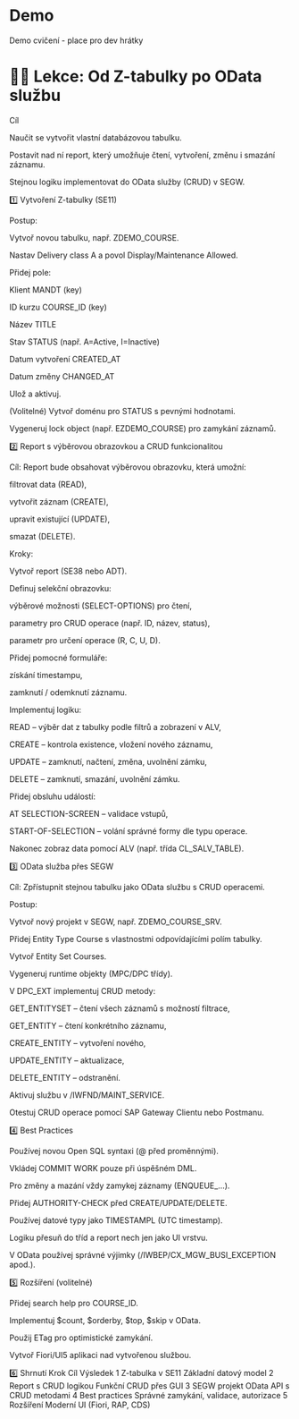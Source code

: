 # Demo 
Demo cvičení - place pro dev hrátky

# 🧑‍🏫 Lekce: Od Z-tabulky po OData službu
Cíl

Naučit se vytvořit vlastní databázovou tabulku.

Postavit nad ní report, který umožňuje čtení, vytvoření, změnu i smazání záznamu.

Stejnou logiku implementovat do OData služby (CRUD) v SEGW.

1️⃣ Vytvoření Z-tabulky (SE11)

Postup:

Vytvoř novou tabulku, např. ZDEMO_COURSE.

Nastav Delivery class A a povol Display/Maintenance Allowed.

Přidej pole:

Klient MANDT (key)

ID kurzu COURSE_ID (key)

Název TITLE

Stav STATUS (např. A=Active, I=Inactive)

Datum vytvoření CREATED_AT

Datum změny CHANGED_AT

Ulož a aktivuj.

(Volitelné) Vytvoř doménu pro STATUS s pevnými hodnotami.

Vygeneruj lock object (např. EZDEMO_COURSE) pro zamykání záznamů.

2️⃣ Report s výběrovou obrazovkou a CRUD funkcionalitou

Cíl:
Report bude obsahovat výběrovou obrazovku, která umožní:

filtrovat data (READ),

vytvořit záznam (CREATE),

upravit existující (UPDATE),

smazat (DELETE).

Kroky:

Vytvoř report (SE38 nebo ADT).

Definuj selekční obrazovku:

výběrové možnosti (SELECT-OPTIONS) pro čtení,

parametry pro CRUD operace (např. ID, název, status),

parametr pro určení operace (R, C, U, D).

Přidej pomocné formuláře:

získání timestampu,

zamknutí / odemknutí záznamu.

Implementuj logiku:

READ – výběr dat z tabulky podle filtrů a zobrazení v ALV,

CREATE – kontrola existence, vložení nového záznamu,

UPDATE – zamknutí, načtení, změna, uvolnění zámku,

DELETE – zamknutí, smazání, uvolnění zámku.

Přidej obsluhu událostí:

AT SELECTION-SCREEN – validace vstupů,

START-OF-SELECTION – volání správné formy dle typu operace.

Nakonec zobraz data pomocí ALV (např. třída CL_SALV_TABLE).

3️⃣ OData služba přes SEGW

Cíl:
Zpřístupnit stejnou tabulku jako OData službu s CRUD operacemi.

Postup:

Vytvoř nový projekt v SEGW, např. ZDEMO_COURSE_SRV.

Přidej Entity Type Course s vlastnostmi odpovídajícími polím tabulky.

Vytvoř Entity Set Courses.

Vygeneruj runtime objekty (MPC/DPC třídy).

V DPC_EXT implementuj CRUD metody:

GET_ENTITYSET – čtení všech záznamů s možností filtrace,

GET_ENTITY – čtení konkrétního záznamu,

CREATE_ENTITY – vytvoření nového,

UPDATE_ENTITY – aktualizace,

DELETE_ENTITY – odstranění.

Aktivuj službu v /IWFND/MAINT_SERVICE.

Otestuj CRUD operace pomocí SAP Gateway Clientu nebo Postmanu.

4️⃣ Best Practices

Používej novou Open SQL syntaxi (@ před proměnnými).

Vkládej COMMIT WORK pouze při úspěšném DML.

Pro změny a mazání vždy zamykej záznamy (ENQUEUE_...).

Přidej AUTHORITY-CHECK před CREATE/UPDATE/DELETE.

Používej datové typy jako TIMESTAMPL (UTC timestamp).

Logiku přesuň do tříd a report nech jen jako UI vrstvu.

V OData používej správné výjimky (/IWBEP/CX_MGW_BUSI_EXCEPTION apod.).

5️⃣ Rozšíření (volitelné)

Přidej search help pro COURSE_ID.

Implementuj $count, $orderby, $top, $skip v OData.

Použij ETag pro optimistické zamykání.

Vytvoř Fiori/UI5 aplikaci nad vytvořenou službou.

6️⃣ Shrnutí
Krok	Cíl	Výsledek
1	Z-tabulka v SE11	Základní datový model
2	Report s CRUD logikou	Funkční CRUD přes GUI
3	SEGW projekt	OData API s CRUD metodami
4	Best practices	Správné zamykání, validace, autorizace
5	Rozšíření	Moderní UI (Fiori, RAP, CDS)
